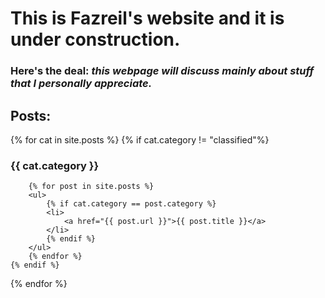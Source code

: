 # This is Fazreil's website and it is under construction. 
### Here's the deal: _this webpage will discuss mainly about stuff that I personally appreciate._
<!--
time now is: {{ site.time }}, I don't know what timezone that is to be honest.
-->
<!-- 
<ul>
{% for post in site.posts %}
	<li>{{ post.category }}</li>
	{% endfor %}	
</ul>
s-->

## Posts:

{% for cat in site.posts %}
	{% if cat.category != "classified"%}
### {{ cat.category }}
		{% for post in site.posts %}
		<ul>
			{% if cat.category == post.category %}
			<li>
				<a href="{{ post.url }}">{{ post.title }}</a>
			</li>
			{% endif %}
		</ul>
		{% endfor %}
	{% endif %}
{% endfor %}	
